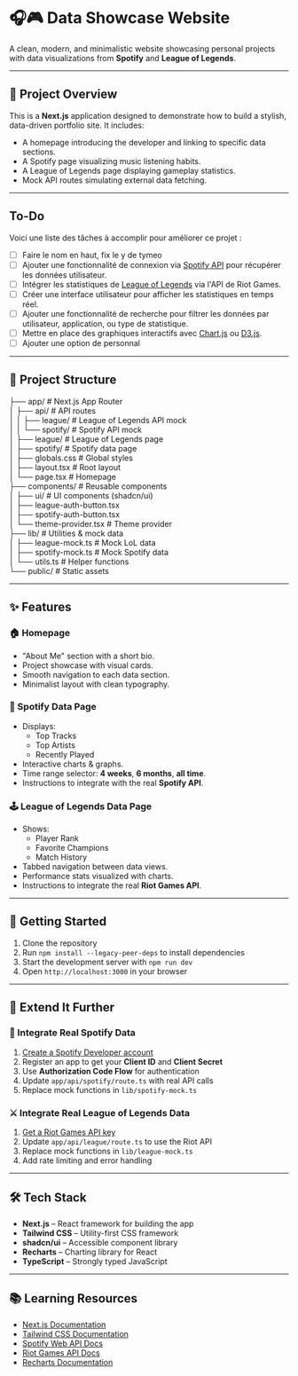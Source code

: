 # 🎧🎮 Data Showcase Website

A clean, modern, and minimalistic website showcasing personal projects with data visualizations from **Spotify** and **League of Legends**.

---

## 🧩 Project Overview

This is a **Next.js** application designed to demonstrate how to build a stylish, data-driven portfolio site. It includes:

- A homepage introducing the developer and linking to specific data sections.
- A Spotify page visualizing music listening habits.
- A League of Legends page displaying gameplay statistics.
- Mock API routes simulating external data fetching.

---
## To-Do

Voici une liste des tâches à accomplir pour améliorer ce projet :

- [ ] Faire le nom en haut, fix le y de tymeo 
- [ ] Ajouter une fonctionnalité de connexion via [Spotify API](https://developer.spotify.com/documentation/web-api/) pour récupérer les données utilisateur.
- [ ] Intégrer les statistiques de [League of Legends](https://developer.riotgames.com/) via l'API de Riot Games.
- [ ] Créer une interface utilisateur pour afficher les statistiques en temps réel.
- [ ] Ajouter une fonctionnalité de recherche pour filtrer les données par utilisateur, application, ou type de statistique.
- [ ] Mettre en place des graphiques interactifs avec [Chart.js](https://www.chartjs.org/) ou [D3.js](https://d3js.org/).
- [ ] Ajouter une option de personnal

---


## 📁 Project Structure

├── app/                    # Next.js App Router  
│   ├── api/                # API routes  
│   │   ├── league/         # League of Legends API mock  
│   │   └── spotify/        # Spotify API mock  
│   ├── league/             # League of Legends page  
│   ├── spotify/            # Spotify data page  
│   ├── globals.css         # Global styles  
│   ├── layout.tsx          # Root layout  
│   └── page.tsx            # Homepage  
├── components/             # Reusable components  
│   ├── ui/                 # UI components (shadcn/ui)  
│   ├── league-auth-button.tsx  
│   ├── spotify-auth-button.tsx  
│   └── theme-provider.tsx  # Theme provider  
├── lib/                    # Utilities & mock data  
│   ├── league-mock.ts      # Mock LoL data  
│   ├── spotify-mock.ts     # Mock Spotify data  
│   └── utils.ts            # Helper functions  
└── public/                 # Static assets  


---

## ✨ Features

### 🏠 Homepage

- "About Me" section with a short bio.
- Project showcase with visual cards.
- Smooth navigation to each data section.
- Minimalist layout with clean typography.

### 🎵 Spotify Data Page

- Displays:
  - Top Tracks
  - Top Artists
  - Recently Played
- Interactive charts & graphs.
- Time range selector: **4 weeks**, **6 months**, **all time**.
- Instructions to integrate with the real **Spotify API**.

### 🕹️ League of Legends Data Page

- Shows:
  - Player Rank
  - Favorite Champions
  - Match History
- Tabbed navigation between data views.
- Performance stats visualized with charts.
- Instructions to integrate the real **Riot Games API**.

---

## 🚀 Getting Started

1. Clone the repository  
2. Run `npm install --legacy-peer-deps` to install dependencies  
3. Start the development server with `npm run dev`  
4. Open `http://localhost:3000` in your browser  

---

## 🔧 Extend It Further

### 🔑 Integrate Real Spotify Data

1. [Create a Spotify Developer account](https://developer.spotify.com)
2. Register an app to get your **Client ID** and **Client Secret**
3. Use **Authorization Code Flow** for authentication
4. Update `app/api/spotify/route.ts` with real API calls
5. Replace mock functions in `lib/spotify-mock.ts`

### ⚔️ Integrate Real League of Legends Data

1. [Get a Riot Games API key](https://developer.riotgames.com)
2. Update `app/api/league/route.ts` to use the Riot API
3. Replace mock functions in `lib/league-mock.ts`
4. Add rate limiting and error handling

---

## 🛠️ Tech Stack

- **Next.js** – React framework for building the app  
- **Tailwind CSS** – Utility-first CSS framework  
- **shadcn/ui** – Accessible component library  
- **Recharts** – Charting library for React  
- **TypeScript** – Strongly typed JavaScript  

---

## 📚 Learning Resources

- [Next.js Documentation](https://nextjs.org/docs)  
- [Tailwind CSS Documentation](https://tailwindcss.com/docs)  
- [Spotify Web API Docs](https://developer.spotify.com/documentation/web-api)  
- [Riot Games API Docs](https://developer.riotgames.com/docs/lol)  
- [Recharts Documentation](https://recharts.org/en-US/)  
